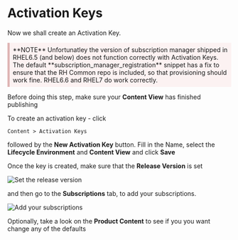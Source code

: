 <style>
div.warn {
    background-color: #fcf2f2;
    border-color: #dFb5b4;
    border-left: 5px solid #dfb5b4;
    padding: 0.5em;
    }
 </style>

# Activation Keys

Now we shall create an Activation Key.

<div class=warn>**NOTE** Unfortunatley the version of subscription manager shipped in RHEL6.5 (and below) does not function correctly with Activation Keys. The default **subscription_manager_registration** snippet has a fix to ensure that the RH Common repo is included, so that provisioning should work fine.
RHEL6.6 and RHEL7 do work correctly.
</div>

Before doing this step, make sure your **Content View** has finished publishing

To create an activation key - click

```Content > Activation Keys```

followed by the **New Activation Key** button. Fill in the Name, select the **Lifecycle Environment** and **Content View** and click **Save**

Once the key is created, make sure that the **Release Version** is set

![Set the release version](../images/activation-key-rel-ver.png)

and then go to the **Subscriptions** tab, to add your subscriptions.

![Add your subscriptions](../images/activation-key-add-subs.png)

Optionally, take a look on the **Product Content** to see if you you want change any of the defaults






